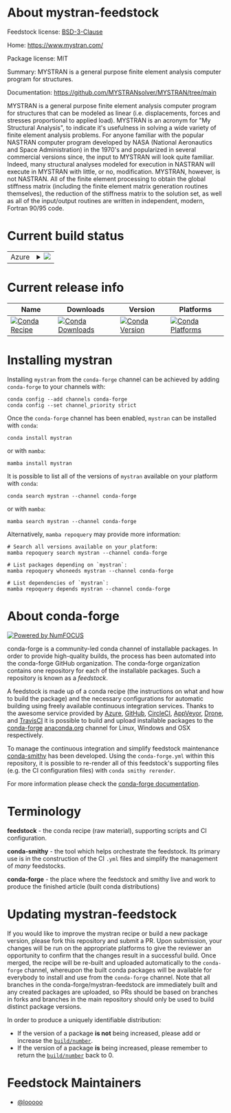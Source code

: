 About mystran-feedstock
=======================

Feedstock license: [BSD-3-Clause](https://github.com/conda-forge/mystran-feedstock/blob/main/LICENSE.txt)

Home: https://www.mystran.com/

Package license: MIT

Summary: MYSTRAN is a general purpose finite element analysis computer program for structures.

Documentation: https://github.com/MYSTRANsolver/MYSTRAN/tree/main

MYSTRAN is a general purpose finite element analysis computer program
for structures that can be modeled as linear (i.e. displacements, forces
and stresses proportional to applied load). MYSTRAN is an acronym for
"My Structural Analysis", to indicate it's usefulness in solving a wide
variety of finite element analysis problems. For anyone familiar with the
popular NASTRAN computer program developed by NASA (National Aeronautics
and Space Administration) in the 1970's and popularized in several
commercial versions since, the input to MYSTRAN will look quite familiar.
Indeed, many structural analyses modeled for execution in NASTRAN will
execute in MYSTRAN with little, or no, modification. MYSTRAN, however,
is not NASTRAN. All of the finite element processing to obtain the global
stiffness matrix (including the finite element matrix generation routines
themselves), the reduction of the stiffness matrix to the solution set, as
well as all of the input/output routines are written in independent, modern,
Fortran 90/95 code.


Current build status
====================


<table>
    
  <tr>
    <td>Azure</td>
    <td>
      <details>
        <summary>
          <a href="https://dev.azure.com/conda-forge/feedstock-builds/_build/latest?definitionId=23016&branchName=main">
            <img src="https://dev.azure.com/conda-forge/feedstock-builds/_apis/build/status/mystran-feedstock?branchName=main">
          </a>
        </summary>
        <table>
          <thead><tr><th>Variant</th><th>Status</th></tr></thead>
          <tbody><tr>
              <td>linux_64</td>
              <td>
                <a href="https://dev.azure.com/conda-forge/feedstock-builds/_build/latest?definitionId=23016&branchName=main">
                  <img src="https://dev.azure.com/conda-forge/feedstock-builds/_apis/build/status/mystran-feedstock?branchName=main&jobName=linux&configuration=linux%20linux_64_" alt="variant">
                </a>
              </td>
            </tr><tr>
              <td>osx_64</td>
              <td>
                <a href="https://dev.azure.com/conda-forge/feedstock-builds/_build/latest?definitionId=23016&branchName=main">
                  <img src="https://dev.azure.com/conda-forge/feedstock-builds/_apis/build/status/mystran-feedstock?branchName=main&jobName=osx&configuration=osx%20osx_64_" alt="variant">
                </a>
              </td>
            </tr><tr>
              <td>win_64</td>
              <td>
                <a href="https://dev.azure.com/conda-forge/feedstock-builds/_build/latest?definitionId=23016&branchName=main">
                  <img src="https://dev.azure.com/conda-forge/feedstock-builds/_apis/build/status/mystran-feedstock?branchName=main&jobName=win&configuration=win%20win_64_" alt="variant">
                </a>
              </td>
            </tr>
          </tbody>
        </table>
      </details>
    </td>
  </tr>
</table>

Current release info
====================

| Name | Downloads | Version | Platforms |
| --- | --- | --- | --- |
| [![Conda Recipe](https://img.shields.io/badge/recipe-mystran-green.svg)](https://anaconda.org/conda-forge/mystran) | [![Conda Downloads](https://img.shields.io/conda/dn/conda-forge/mystran.svg)](https://anaconda.org/conda-forge/mystran) | [![Conda Version](https://img.shields.io/conda/vn/conda-forge/mystran.svg)](https://anaconda.org/conda-forge/mystran) | [![Conda Platforms](https://img.shields.io/conda/pn/conda-forge/mystran.svg)](https://anaconda.org/conda-forge/mystran) |

Installing mystran
==================

Installing `mystran` from the `conda-forge` channel can be achieved by adding `conda-forge` to your channels with:

```
conda config --add channels conda-forge
conda config --set channel_priority strict
```

Once the `conda-forge` channel has been enabled, `mystran` can be installed with `conda`:

```
conda install mystran
```

or with `mamba`:

```
mamba install mystran
```

It is possible to list all of the versions of `mystran` available on your platform with `conda`:

```
conda search mystran --channel conda-forge
```

or with `mamba`:

```
mamba search mystran --channel conda-forge
```

Alternatively, `mamba repoquery` may provide more information:

```
# Search all versions available on your platform:
mamba repoquery search mystran --channel conda-forge

# List packages depending on `mystran`:
mamba repoquery whoneeds mystran --channel conda-forge

# List dependencies of `mystran`:
mamba repoquery depends mystran --channel conda-forge
```


About conda-forge
=================

[![Powered by
NumFOCUS](https://img.shields.io/badge/powered%20by-NumFOCUS-orange.svg?style=flat&colorA=E1523D&colorB=007D8A)](https://numfocus.org)

conda-forge is a community-led conda channel of installable packages.
In order to provide high-quality builds, the process has been automated into the
conda-forge GitHub organization. The conda-forge organization contains one repository
for each of the installable packages. Such a repository is known as a *feedstock*.

A feedstock is made up of a conda recipe (the instructions on what and how to build
the package) and the necessary configurations for automatic building using freely
available continuous integration services. Thanks to the awesome service provided by
[Azure](https://azure.microsoft.com/en-us/services/devops/), [GitHub](https://github.com/),
[CircleCI](https://circleci.com/), [AppVeyor](https://www.appveyor.com/),
[Drone](https://cloud.drone.io/welcome), and [TravisCI](https://travis-ci.com/)
it is possible to build and upload installable packages to the
[conda-forge](https://anaconda.org/conda-forge) [anaconda.org](https://anaconda.org/)
channel for Linux, Windows and OSX respectively.

To manage the continuous integration and simplify feedstock maintenance
[conda-smithy](https://github.com/conda-forge/conda-smithy) has been developed.
Using the ``conda-forge.yml`` within this repository, it is possible to re-render all of
this feedstock's supporting files (e.g. the CI configuration files) with ``conda smithy rerender``.

For more information please check the [conda-forge documentation](https://conda-forge.org/docs/).

Terminology
===========

**feedstock** - the conda recipe (raw material), supporting scripts and CI configuration.

**conda-smithy** - the tool which helps orchestrate the feedstock.
                   Its primary use is in the construction of the CI ``.yml`` files
                   and simplify the management of *many* feedstocks.

**conda-forge** - the place where the feedstock and smithy live and work to
                  produce the finished article (built conda distributions)


Updating mystran-feedstock
==========================

If you would like to improve the mystran recipe or build a new
package version, please fork this repository and submit a PR. Upon submission,
your changes will be run on the appropriate platforms to give the reviewer an
opportunity to confirm that the changes result in a successful build. Once
merged, the recipe will be re-built and uploaded automatically to the
`conda-forge` channel, whereupon the built conda packages will be available for
everybody to install and use from the `conda-forge` channel.
Note that all branches in the conda-forge/mystran-feedstock are
immediately built and any created packages are uploaded, so PRs should be based
on branches in forks and branches in the main repository should only be used to
build distinct package versions.

In order to produce a uniquely identifiable distribution:
 * If the version of a package **is not** being increased, please add or increase
   the [``build/number``](https://docs.conda.io/projects/conda-build/en/latest/resources/define-metadata.html#build-number-and-string).
 * If the version of a package **is** being increased, please remember to return
   the [``build/number``](https://docs.conda.io/projects/conda-build/en/latest/resources/define-metadata.html#build-number-and-string)
   back to 0.

Feedstock Maintainers
=====================

* [@looooo](https://github.com/looooo/)

